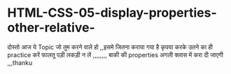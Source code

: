 # HTML-CSS-05-display-properties-other-relative-

दोस्तो आज ये Topic जो तुम करने वाले हो ,,इसमे जितना कराया गया है कृपया करके उतने का ही practice करें फालतू पड़ी लकड़ी न लें ,,,,,,,,
बाकी की properties अगली क्लास में करा दी जाएगी ,,,thanku    

